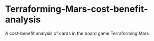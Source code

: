 # Terraforming-Mars-cost-benefit-analysis
A cost-benefit analysis of cards in the board game Terraforming Mars
